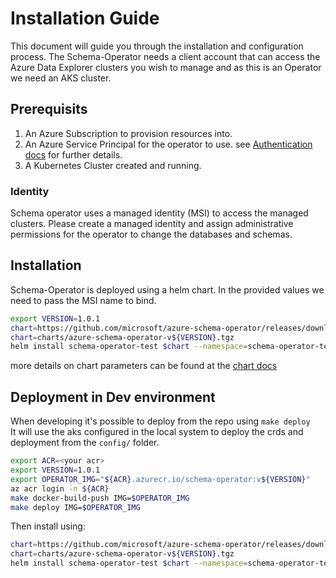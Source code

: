 # Installation Guide

This document will guide you through the installation and configuration process.
The Schema-Operator needs a client account that can access the Azure Data Explorer clusters you wish to manage
and as this is an Operator we need an AKS cluster.

## Prerequisits

1. An Azure Subscription to provision resources into.
1. An Azure Service Principal for the operator to use. see [Authentication docs](./authentication.md) for further details.
1. A Kubernetes Cluster created and running.

### Identity

Schema operator uses a managed identity (MSI) to access the managed clusters.
Please create a managed identity and assign administrative permissions for the operator to change the databases and schemas.  

## Installation

Schema-Operator is deployed using a helm chart.
In the provided values we need to pass the MSI name to bind.

```bash
export VERSION=1.0.1  
chart=https://github.com/microsoft/azure-schema-operator/releases/download/v${VERSION}/azure-schema-operator-v${VERSION}.tgz
chart=charts/azure-schema-operator-v${VERSION}.tgz
helm install schema-operator-test $chart --namespace=schema-operator-test --create-namespace
```

more details on chart parameters can be found at the [chart docs](./helm-docs.md)

## Deployment in Dev environment

When developing it's possible to deploy from the repo using `make deploy`  
It will use the aks configured in the local system to deploy the crds and deployment from the `config/` folder.

```bash
export ACR=<your acr>    
export VERSION=1.0.1  
export OPERATOR_IMG="${ACR}.azurecr.io/schema-operator:v${VERSION}"  
az acr login -n ${ACR}
make docker-build-push IMG=$OPERATOR_IMG  
make deploy IMG=$OPERATOR_IMG  
```

Then install using:

```bash
chart=https://github.com/microsoft/azure-schema-operator/releases/download/v${VERSION}/azure-schema-operator-v${VERSION}.tgz
chart=charts/azure-schema-operator-v${VERSION}.tgz
helm install schema-operator-test $chart --namespace=schema-operator-test --create-namespace --set image.repository=$OPERATOR_IMG
```

